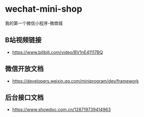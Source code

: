 # wechat-mini-shop
我的第一个微信小程序-微商城
## B站视频链接
+ https://www.bilibili.com/video/BV1nE41117BQ
## 微信开放文档
+ https://developers.weixin.qq.com/miniprogram/dev/framework
## 后台接口文档
+ https://www.showdoc.com.cn/128719739414963
